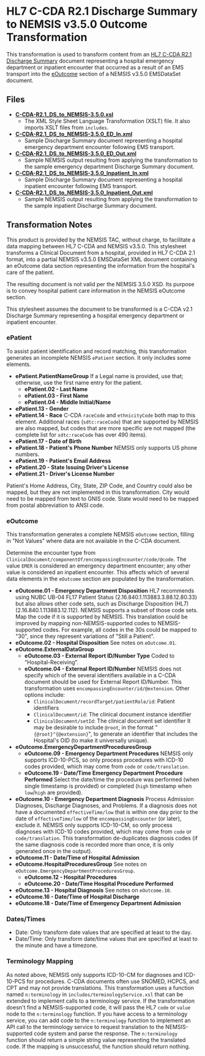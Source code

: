 # HL7 C-CDA R2.1 Discharge Summary to NEMSIS v3.5.0 Outcome Transformation

This transformation is used to transform content from an [HL7 C-CDA R2.1 Discharge Summary](https://www.hl7.org/ccdasearch/templates/2.16.840.1.113883.10.20.22.1.8.html) document representing a hospital emergency department or inpatient encounter that occurred as a result of an EMS transport into the [eOutcome](https://nemsis.org/media/nemsis_v3/release-3.5.0/DataDictionary/PDFHTML/EMSDEMSTATE/sections/eOutcome.002.xml) section of a NEMSIS v3.5.0 EMSDataSet document.

## Files

* **[C-CDA-R2.1_DS_to_NEMSIS-3.5.0.xsl](C-CDA-R2.1_DS_to_NEMSIS-3.5.0.xsl)**
  * The XML Style Sheet Language Transformation (XSLT) file. It also imports XSLT files from `includes`.
* **[C-CDA-R2.1_DS_to_NEMSIS-3.5.0_ED_In.xml](C-CDA-R2.1_DS_to_NEMSIS-3.5.0_ED_In.xml)**
  * Sample Discharge Summary document representing a hospital emergency department encounter following EMS transport.
* **[C-CDA-R2.1_DS_to_NEMSIS-3.5.0_ED_Out.xml](C-CDA-R2.1_DS_to_NEMSIS-3.5.0_ED_Out.xml)**
  * Sample NEMSIS output resulting from applying the transformation to the sample emergency department Discharge Summary document.
* **[C-CDA-R2.1_DS_to_NEMSIS-3.5.0_Inpatient_In.xml](C-CDA-R2.1_DS_to_NEMSIS-3.5.0_Inpatient_In.xml)**
  * Sample Discharge Summary document representing a hospital inpatient encounter following EMS transport.
* **[C-CDA-R2.1_DS_to_NEMSIS-3.5.0_Inpatient_Out.xml](C-CDA-R2.1_DS_to_NEMSIS-3.5.0_Inpatient_Out.xml)**
  * Sample NEMSIS output resulting from applying the transformation to the sample inpatient Discharge Summary document.

## Transformation Notes

This product is provided by the NEMSIS TAC, without charge, to facilitate a data mapping between HL7 C-CDA and NEMSIS v3.5.0. This stylesheet transforms a Clinical Document from a hospital, provided in HL7 C-CDA 2.1 format, into a partial NEMSIS v3.5.0 EMSDataSet XML document containing an eOutcome data section representing the information from the hospital's care of the patient.

The resulting document is not valid per the NEMSIS 3.5.0 XSD. Its purpose is to convey hospital patient care information in the NEMSIS eOutcome section.

This stylesheet assumes the document to be transformed is a C-CDA v2.1 Discharge Summary representing a hospital emergency department or inpatient encounter.

### ePatient

To assist patient identification and record matching, this transformation generates an incomplete NEMSIS `ePatient` section. It only includes some elements.

* **ePatient.PatientNameGroup**
  If a Legal name is provided, use that; otherwise, use the first name entry for the patient.
  * **ePatient.02 - Last Name**
  * **ePatient.03 - First Name**
  * **ePatient.04 - Middle Initial/Name**
* **ePatient.13 - Gender**
* **ePatient.14 - Race**
  C-CDA `raceCode` and `ethnicityCode` both map to this element. Additional races (`sdtc:raceCode`) that are supported by NEMSIS are also mapped, but codes that are more specific are not mapped (the complete list for `sdtc:raceCode` has over 490 items).
* **ePatient.17 - Date of Birth**
* **ePatient.18 - Patient's Phone Number**
  NEMSIS only supports US phone numbers.
* **ePatient.19 - Patient's Email Address**
* **ePatient.20 - State Issuing Driver's License**
* **ePatient.21 - Driver's License Number**

Patient's Home Address, City, State, ZIP Code, and Country could also be mapped, but they are not implemented in this transformation. City would need to be mapped from text to GNIS code. State would need to be mapped from postal abbreviation to ANSI code.

### eOutcome

This transformation generates a complete NEMSIS `eOutcome` section, filling in "Not Values" where data are not available in the C-CDA document.

Determine the encounter type from `ClinicalDocument/componentOf/encompassingEncounter/code/@code`. The value `EMER` is considered an emergency department encounter; any other value is considered an inpatient encounter. This affects which of several data elements in the `eOutcome` section are populated by the transformation.

* **eOutcome.01 - Emergency Department Disposition**
  HL7 recommends using NUBC UB-04 FL17 Patient Status (2.16.840.1.113883.3.88.12.80.33) but also allows other code sets, such as Discharge Disposition (HL7) (2.16.840.1.113883.12.112). NEMSIS supports a subset of those code sets. Map the code if it is supported by NEMSIS. This translation could be improved by mapping non-NEMSIS-supported codes to NEMSIS-supported codes. For example, all codes in the 30s could be mapped to "30", since they represent variations of "Still a Patient".
* **eOutcome.02 - Hospital Disposition**
  See notes on `eOutcome.01`.
* **eOutcome.ExternalDataGroup**
  * **eOutcome.03 - External Report ID/Number Type**
    Coded to "Hospital-Receiving".
  * **eOutcome.04 - External Report ID/Number**
    NEMSIS does not specify which of the several identifiers available in a C-CDA document should be used for External Report ID/Number. This transformation uses `encompassingEncounter/id/@extension`. Other options include:
    * `ClinicalDocument/recordTarget/patientRole/id`: Patient identifiers
    * `ClinicalDocument/id`: The clinical document instance identifier
    * `ClinicalDocument/setId`: The clinical document set identifier
    It may be desirable to include `@root`, in the format "`{@root}^{@extension}`", to generate an identifier that includes the Hospital's OID (to make it universally unique).
* **eOutcome.EmergencyDepartmentProceduresGroup**
  * **eOutcome.09 - Emergency Department Procedures**
  NEMSIS only supports ICD-10-PCS, so only process procedures with ICD-10 codes provided, which may come from `code` or `code/translation`.
  * **eOutcome.19 - Date/Time Emergency Department Procedure Performed**
  Select the date/time the procedure was performed (when single timestamp is provided) or completed (`high` timestamp when `low`/`high` are provided).
* **eOutcome.10 - Emergency Department Diagnosis**
  Process Admission Diagnoses, Discharge Diagnoses, and Problems.
  If a diagnosis does not have a documented `effectiveTime/low` that is within one day prior to the date of `effectiveTime/low` of the `encompassingEncounter` (or later), exclude it.
  NEMSIS only supports ICD-10-CM, so only process diagnoses with ICD-10 codes provided, which may come from `code` or `code/translation`.
  This transformation de-duplicates diagnosis codes (if the same diagnosis code is recorded more than once, it is only generated once in the output).
* **eOutcome.11 - Date/Time of Hospital Admission**
* **eOutcome.HospitalProceduresGroup**
  See notes on `eOutcome.EmergencyDepartmentProceduresGroup`.
  * **eOutcome.12 - Hospital Procedures**
  * **eOutcome.20 - Date/Time Hospital Procedure Performed**
* **eOutcome.13 - Hospital Diagnosis**
  See notes on `eOutcome.10`.
* **eOutcome.16 - Date/Time of Hospital Discharge**
* **eOutcome.18 - Date/Time of Emergency Department Admission**

### Dates/Times

* Date: Only transform date values that are specified at least to the day.
* Date/Time: Only transform date/time values that are specified at least to the minute and have a timezone.

### Terminology Mapping

As noted above, NEMSIS only supports ICD-10-CM for diagnoses and ICD-10-PCS for procedures. C-CDA documents often use SNOMED, HCPCS, and CPT and may not provide translations. This transformation uses a function named `n:terminology` in `includes/terminologyService.xsl` that can be extended to implement calls to a terminology service. If the transformation doesn't find a NEMSIS-supported code, it will pass the HL7 `code` or `value` node to the `n:terminology` function. If you have access to a terminology service, you can add code to the `n:terminology` function to implement an API call to the terminology service to request translation to the NEMSIS-supported code system and parse the response. The `n:terminology` function should return a simple string value representing the translated code. If the mapping is unsuccessful, the function should return nothing.